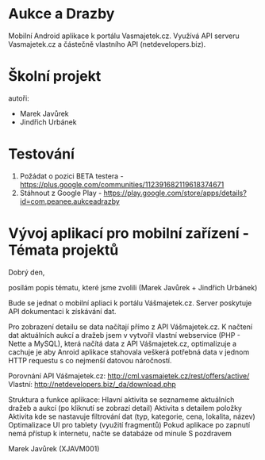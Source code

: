 Aukce a Drazby
============
Mobilní Android aplikace k portálu Vasmajetek.cz. Využívá API serveru Vasmajetek.cz a částečně vlastního API (netdevelopers.biz).

Školní projekt
============
autoři:
 - Marek Javůrek
 - Jindřich Urbánek

Testování
============
1) Požádat o pozici BETA testera - https://plus.google.com/communities/112391682119618374671
2) Stáhnout z Google Play - https://play.google.com/store/apps/details?id=com.peanee.aukceadrazby


Vývoj aplikací pro mobilní zařízení - Témata projektů
============
Dobrý den,

posílám popis tématu, které jsme zvolili (Marek Javůrek + Jindřich Urbánek)

Bude se jednat o mobilní apliaci k portálu Vášmajetek.cz. Server poskytuje API dokumentaci k získávání dat.

Pro zobrazení detailu se data načítají přímo z API Vášmajetek.cz. K načtení dat aktuálních aukcí a dražeb jsem v vytvořil vlastní webservice (PHP - Nette a MySQL), která načítá data z API Vášmajetek.cz, optimalizuje a cachuje je aby Anroid aplikace stahovala veškerá potřebná data v jednom HTTP requestu s co nejmenší datovou náročností.

Porovnání API
Vášmajetek.cz: http://cml.vasmajetek.cz/rest/offers/active/
Vlastní: http://netdevelopers.biz/_da/download.php

Struktura a funkce aplikace:
Hlavní aktivita se seznameme aktuálních dražeb a aukcí (po kliknutí se zobrazí detail)
Aktivita s detailem položky
Aktivita kde se nastavuje filtrování dat (typ, kategorie, cena, lokalita, název)
Optimalizace UI pro tablety (využití fragmentů)
Pokud aplikace po zapnutí nemá přístup k internetu, načte se databáze od minule
S pozdravem

Marek Javůrek (XJAVM001)
